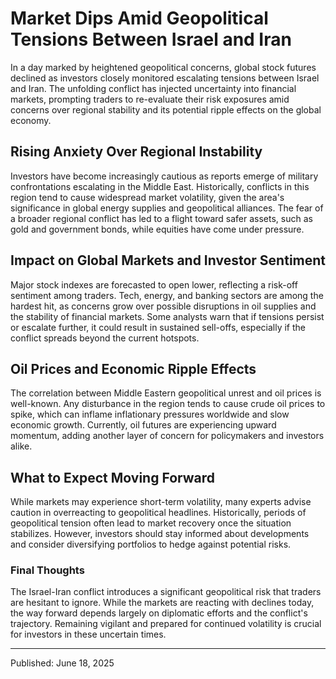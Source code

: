 # Market Dips Amid Geopolitical Tensions Between Israel and Iran

In a day marked by heightened geopolitical concerns, global stock futures declined as investors closely monitored escalating tensions between Israel and Iran. The unfolding conflict has injected uncertainty into financial markets, prompting traders to re-evaluate their risk exposures amid concerns over regional stability and its potential ripple effects on the global economy.

## Rising Anxiety Over Regional Instability

Investors have become increasingly cautious as reports emerge of military confrontations escalating in the Middle East. Historically, conflicts in this region tend to cause widespread market volatility, given the area's significance in global energy supplies and geopolitical alliances. The fear of a broader regional conflict has led to a flight toward safer assets, such as gold and government bonds, while equities have come under pressure.

## Impact on Global Markets and Investor Sentiment

Major stock indexes are forecasted to open lower, reflecting a risk-off sentiment among traders. Tech, energy, and banking sectors are among the hardest hit, as concerns grow over possible disruptions in oil supplies and the stability of financial markets. Some analysts warn that if tensions persist or escalate further, it could result in sustained sell-offs, especially if the conflict spreads beyond the current hotspots.

## Oil Prices and Economic Ripple Effects

The correlation between Middle Eastern geopolitical unrest and oil prices is well-known. Any disturbance in the region tends to cause crude oil prices to spike, which can inflame inflationary pressures worldwide and slow economic growth. Currently, oil futures are experiencing upward momentum, adding another layer of concern for policymakers and investors alike.

## What to Expect Moving Forward

While markets may experience short-term volatility, many experts advise caution in overreacting to geopolitical headlines. Historically, periods of geopolitical tension often lead to market recovery once the situation stabilizes. However, investors should stay informed about developments and consider diversifying portfolios to hedge against potential risks.

### Final Thoughts

The Israel-Iran conflict introduces a significant geopolitical risk that traders are hesitant to ignore. While the markets are reacting with declines today, the way forward depends largely on diplomatic efforts and the conflict's trajectory. Remaining vigilant and prepared for continued volatility is crucial for investors in these uncertain times.

---

Published: June 18, 2025
